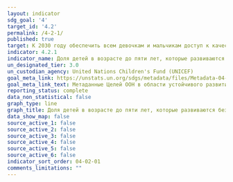 ```yaml
---
layout: indicator
sdg_goal: '4'
target_id: '4.2'
permalink: /4-2-1/
published: true
target: К 2030 году обеспечить всем девочкам и мальчикам доступ к качественным системам развития, ухода и дошкольного обучения детей младшего возраста, с тем чтобы они были готовы к получению начального образования
indicator: 4.2.1
indicator_name: Доля детей в возрасте до пяти лет, которые развиваются без отклонений в плане здоровья, обучения и психосоциального благополучия, в разбивке по полу
un_designated_tier: 3.0
un_custodian_agency: United Nations Children's Fund (UNICEF)
goal_meta_link: https://unstats.un.org/sdgs/metadata/files/Metadata-04-02-01.pdf
goal_meta_link_text: Метаданные Целей ООН в области устойчивого развития (PDF, 866 КБ)
reporting_status: complete
data_non_statistical: false
graph_type: line
graph_title: Доля детей в возрасте до пяти лет, которые развиваются без отклонений в плане здоровья, обучения и психосоциального благополучия, в разбивке по полу
data_show_map: false
source_active_1: false
source_active_2: false
source_active_3: false
source_active_4: false
source_active_5: false
source_active_6: false
indicator_sort_order: 04-02-01
comments_limitations: ""
---
```

